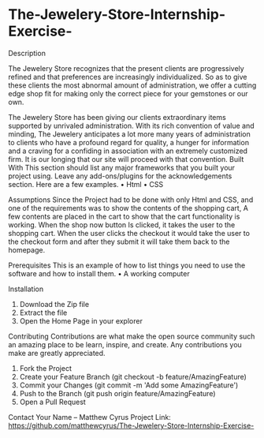 # The-Jewelery-Store-Internship-Exercise-

Description

The Jewelery Store recognizes that the present clients are progressively refined and that preferences are increasingly individualized. So as to give these clients the most abnormal amount of administration, we offer a cutting edge shop fit for making only the correct piece for your gemstones or our own.


The Jewelery Store has been giving our clients extraordinary items supported by unrivaled administration. With its rich convention of value and minding, The Jewelery anticipates a lot more many years of administration to clients who have a profound regard for quality, a hunger for information and a craving for a confiding in association with an extremely customized firm. It is our longing that our site will proceed with that convention.
Built With
This section should list any major frameworks that you built your project using. Leave any add-ons/plugins for the acknowledgements section. Here are a few examples.
•	Html
•	CSS

Assumptions
Since the Project had to be done with only Html and CSS, and one of the requirements was to show the contents of the shopping cart, A few contents are placed in the cart to show that the cart functionality is working. When the shop now button Is clicked, it takes the user to the shopping cart. When the user clicks the checkout it would take the user to the checkout form and after they submit it will take them back to the homepage. 

Prerequisites
This is an example of how to list things you need to use the software and how to install them.
•	A working computer

Installation
1.	Download the Zip file
2.	Extract the file
3.	Open the Home Page in your explorer



Contributing
Contributions are what make the open source community such an amazing place to be learn, inspire, and create. Any contributions you make are greatly appreciated.
1.	Fork the Project
2.	Create your Feature Branch (git checkout -b feature/AmazingFeature)
3.	Commit your Changes (git commit -m 'Add some AmazingFeature')
4.	Push to the Branch (git push origin feature/AmazingFeature)
5.	Open a Pull Request

Contact
Your Name – Matthew Cyrus
Project Link: https://github.com/matthewcyrus/The-Jewelery-Store-Internship-Exercise-
